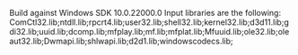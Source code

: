 Build against Windows SDK 10.0.22000.0
Input libraries are the following: ComCtl32.lib;ntdll.lib;rpcrt4.lib;user32.lib;shell32.lib;kernel32.lib;d3d11.lib;gdi32.lib;uuid.lib;dcomp.lib;mfplay.lib;mf.lib;mfplat.lib;Mfuuid.lib;ole32.lib;oleaut32.lib;Dwmapi.lib;shlwapi.lib;d2d1.lib;windowscodecs.lib;